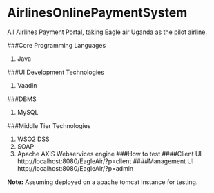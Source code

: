 # AirlinesOnlinePaymentSystem
All Airlines Payment Portal, taking Eagle air Uganda as the pilot airline.

###Core Programming Languages
1. Java

###UI Development Technologies
1. Vaadin

###DBMS
1. MySQL

###Middle Tier Technologies
1. WSO2 DSS
2. SOAP
3. Apache AXIS Webservices engine
###How to test
####Client UI
http://localhost:8080/EagleAir/?p=client
####Management UI
http://localhost:8080/EagleAir/?p=admin

**Note:** Assuming deployed on a apache tomcat instance for testing.





